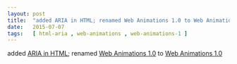 ```yaml
---
layout: post
title:  "added ARIA in HTML; renamed Web Animations 1.0 to Web Animations 1.0"
date:   2015-07-07
tags:   [ html-aria , web-animations , web-animations-1 ]
---
```


added [ARIA in HTML](/spec/html-aria); renamed [Web Animations 1.0](/spec/web-animations) to [Web Animations 1.0](/spec/web-animations-1)

